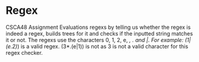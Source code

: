 # Regex
CSCA48 Assignment
Evaluations regexs by telling us whether the regex is indeed a regex, builds trees for it
and checks if the inputted string matches it or not.
The regexs use the characters 0, 1, 2, e, *, . and |. For example: (1|(e.2)*) is a valid regex. (3*.(e|1)) is not as 3 is
not a valid character for this regex checker.
